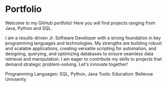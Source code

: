 # Portfolio
Welcome to my GitHub portfolio! Here you will find projects ranging from Java, Python and SQL. 

I am a results-driven Jr. Software Developer with a strong foundation in key programming languages and technologies. My strengths are building robust and scalable applications, creating versatile scripting for automation, and designing, querying, and optimizing databases to ensure seamless data retrieval and manipulation. I am eager to contribute my skills to projects that demand strategic problem-solving. Let's innovate together!

Programming Languages: SQL, Python, Java
Tools: 
Education: Bellevue Univserity 

